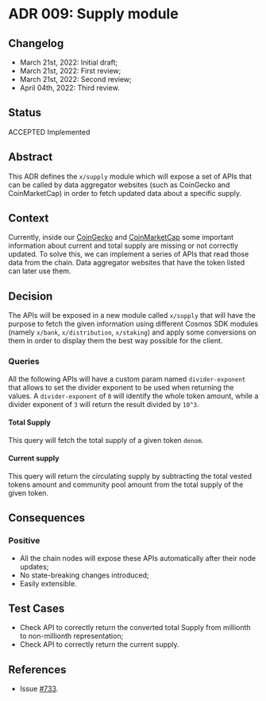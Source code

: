 # ADR 009: Supply module

## Changelog

- March 21st, 2022: Initial draft;
- March 21st, 2022: First review;
- March 21st, 2022: Second review;
- April 04th, 2022: Third review.

## Status

ACCEPTED Implemented

## Abstract

This ADR defines the `x/supply` module which will expose a set of APIs that can be called by data aggregator websites (such as CoinGecko and CoinMarketCap) in order to fetch updated data about a specific supply.

## Context

Currently, inside our [CoinGecko](https://www.coingecko.com/en/coins/mage) and [CoinMarketCap](https://coinmarketcap.com/currencies/mage/) some important information about current and total supply are missing or not correctly updated. To solve this, we can implement a series of APIs that read those data from the chain. Data aggregator websites that have the token listed can later use them.

## Decision

The APIs will be exposed in a new module called `x/supply` that will have the purpose to fetch the given information using different Cosmos SDK modules (namely `x/bank`, `x/distribution`, `x/staking`) and apply some conversions on them in order to display them the best way possible for the client.

### Queries

All the following APIs will have a custom param named `divider-exponent` that allows to set the divider exponent to be used when returning the values. A `divider-exponent` of `0` will identify the whole token amount, while a divider exponent of `3` will return the result divided by `10^3`.

#### Total Supply

This query will fetch the total supply of a given token `denom`.

#### Current supply

This query will return the circulating supply by subtracting the total vested tokens amount and community pool amount from the total supply of the given token.

## Consequences

### Positive
- All the chain nodes will expose these APIs automatically after their node updates;
- No state-breaking changes introduced;
- Easily extensible.

## Test Cases

- Check API to correctly return the converted total Supply from millionth to non-millionth representation;
- Check API to correctly return the current supply.

## References

- Issue [#733](https://github.com/warmage-sports/mage/issues/773).